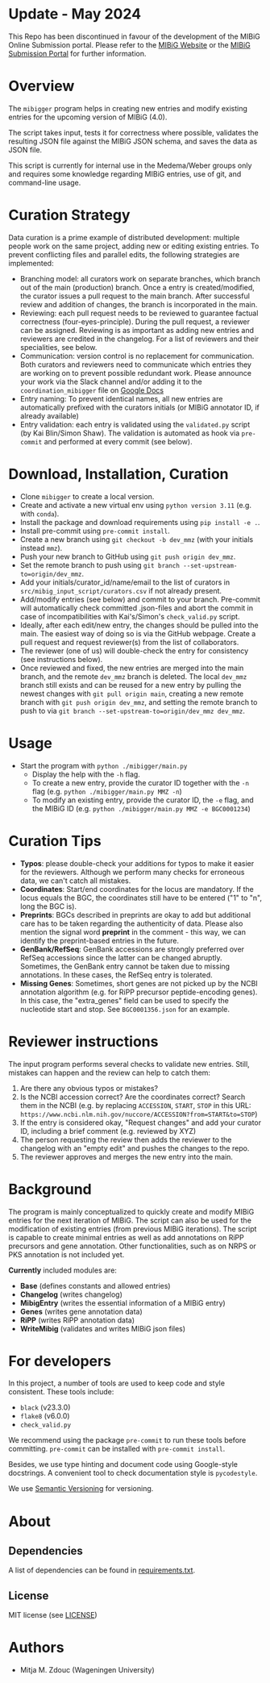 Update - May 2024
========
This Repo has been discontinued in favour of the development of the MIBiG Online
Submission portal. Please refer to the [MIBiG Website](https://mibig.secondarymetabolites.org/)
or the [MIBiG Submission Portal](https://dev.mibig.secondarymetabolites.org) for
further information.

Overview
========

The `mibigger` program helps in creating new entries and
modify existing entries for the upcoming version of MIBiG (4.0).

The script takes input, tests it for correctness where possible,
validates the resulting JSON file against the MIBiG JSON schema, and
saves the data as JSON file.

This script is currently for internal use in the Medema/Weber groups
only and requires some knowledge regarding MIBiG entries, use of git, and command-line
usage.

Curation Strategy
=================

Data curation is a prime example of distributed development: multiple people work
on the same project, adding new or editing existing entries. To prevent
conflicting files and parallel edits, the following strategies are implemented:
- Branching model: all curators work on separate branches, which branch out of the
  main (production) branch. Once a entry is created/modified, the
  curator issues a pull request to the main branch. After successful review and
  addition of changes, the branch is incorporated in the main.
- Reviewing: each pull request needs to be reviewed to guarantee factual correctness
  (four-eyes-principle). During the pull request, a reviewer can be assigned.
  Reviewing is as important as adding new entries and reviewers are credited in the
  changelog. For a list of reviewers and their specialities, see below.
- Communication: version control is no replacement for communication. Both curators
  and reviewers need to communicate which entries they are working on to prevent
  possible redundant work. Please announce your work via the Slack channel and/or
  adding it to the `coordination_mibigger` file on [Google Docs](https://tinyurl.com/yckbdbe8)
- Entry naming: To prevent identical names, all new entries are automatically
  prefixed with the curators initials (or MIBiG annotator ID, if already available)
- Entry validation: each entry is validated using the `validated.py` script (by Kai
  Blin/Simon Shaw). The validation is automated as hook via `pre-commit` and
  performed at every commit (see below).


Download, Installation, Curation
================================

- Clone `mibigger` to create a local version.
- Create and activate a new virtual env using `python version 3.11` (e.g. with `conda`).
- Install the package and download requirements using `pip install -e .`.
- Install pre-commit using `pre-commit install`.
- Create a new branch using `git checkout -b dev_mmz` (with your initials instead
  `mmz`).
- Push your new branch to GitHub using `git push origin dev_mmz`.
- Set the remote branch to push using `git branch --set-upstream-to=origin/dev_mmz`.
- Add your initials/curator_id/name/email to the list of curators in
  `src/mibig_input_script/curators.csv` if not already present.
- Add/modify entries (see below) and commit to your branch. Pre-commit will
  automatically check committed .json-files and abort the commit in case of
  incompatibilities with Kai's/Simon's `check_valid.py` script.
- Ideally, after each edit/new entry, the changes should be pulled into the main.
  The easiest way of doing so is via the GitHub webpage. Create a pull request and
  request reviewer(s) from the list of collaborators.
- The reviewer (one of us) will double-check the entry for consistency  (see
  instructions below).
- Once reviewed and fixed, the new entries are merged into the main branch, and the
  remote `dev_mmz` branch is deleted. The local `dev_mmz` branch still exists and
  can be reused for a new entry by pulling the newest changes with `git pull origin
  main`, creating a new remote branch with `git push origin dev_mmz`, and setting
  the remote branch to push to via `git branch --set-upstream-to=origin/dev_mmz
  dev_mmz`.

Usage
=====

- Start the program with `python ./mibigger/main.py`
  - Display the help with the `-h` flag.
  - To create a new entry, provide the curator ID together with the  `-n` flag (e.g.
    `python ./mibigger/main.py MMZ -n`)
  - To modify an existing entry, provide the curator ID, the `-e` flag, and the
    MIBiG ID (e.g. `python ./mibigger/main.py MMZ -e BGC0001234`)

Curation Tips
=================

- **Typos**: please double-check your additions for typos to make it  easier for
  the reviewers. Although we perform many checks for erroneous data, we can't catch
  all mistakes.
- **Coordinates**: Start/end coordinates for the locus are mandatory.  If the locus
  equals the BGC, the coordinates still have to be entered  ("1" to "n",  long the
  BGC is).
- **Preprints**: BGCs described in preprints are okay to add but additional  care
  has to be taken regarding the authenticity of data. Please also mention the signal
  word **preprint** in the comment - this way, we can identify the  preprint-based
  entries in the future.
- **GenBank/RefSeq**: GenBank accessions are strongly preferred over RefSeq
  accessions since the latter can be changed abruptly. Sometimes, the GenBank  entry
  cannot be taken due to missing annotations. In these cases, the RefSeq entry is
  tolerated.
- **Missing Genes**: Sometimes, short genes are not picked up by the NCBI annotation
  algorithm (e.g. for RiPP precursor peptide-encoding genes). In this case, the
  "extra_genes" field can be used to specify the nucleotide start and stop. See
  `BGC0001356.json` for an example.

Reviewer instructions
=====================

The input program performs several checks to validate new entries. Still, mistakes
can happen and the review can help to catch them:

1) Are there any obvious typos or mistakes?
2) Is the NCBI accession correct? Are the coordinates correct? Search them in the
   NCBI (e.g. by replacing `ACCESSION`, `START`, `STOP` in this URL:
   `https://www.ncbi.nlm.nih.gov/nuccore/ACCESSION?from=START&to=STOP`)
3) If the entry is considered okay, "Request changes" and add your curator ID,
   including a brief comment  (e.g. reviewed by XYZ)
4) The person requesting the review then adds the reviewer to the changelog with an
   "empty edit" and pushes the changes to the repo.
5) The reviewer approves and merges the new entry into the main.

Background
==========

The program is mainly conceptualized to quickly create and modify MIBiG
entries for the next iteration of MIBiG. The script can also be used
for the modification of existing entries (from previous MIBiG iterations).
The script is capable to create minimal entries as well as add annotations
on RiPP precursors and gene annotation. Other functionalities, such as
on NRPS or PKS annotation is not included yet.

**Currently** included modules are:
- **Base** (defines constants and allowed entries)
- **Changelog** (writes changelog)
- **MibigEntry** (writes the essential information of a MIBiG entry)
- **Genes** (writes gene annotation data)
- **RiPP** (writes RiPP annotation data)
- **WriteMibig** (validates and writes MIBiG json files)

For developers
==============

In this project, a number of tools are used to keep code and style consistent.
These tools include:
- `black` (v23.3.0)
- `flake8` (v6.0.0)
- `check_valid.py`

We recommend using the package `pre-commit` to run these tools before committing.
`pre-commit` can be installed with `pre-commit install`.

Besides, we use type hinting and document code using Google-style docstrings.
A convenient tool to check documentation style is `pycodestyle`.

We use [Semantic Versioning](http://semver.org/) for versioning.

About
=====

## Dependencies

A list of dependencies can be found in [requirements.txt](requirements.txt).

## License

MIT license (see [LICENSE](LICENSE.md))

Authors
=======

- Mitja M. Zdouc (Wageningen University)
